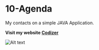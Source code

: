 # 10-Agenda

My contacts on a simple JAVA Application.

**Visit my website [Codizer](http://codizer.com/)**

![Alt text](http://www.codizer.com/java_app_contacts.png "JAVA App Contacs")
